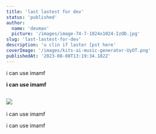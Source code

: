 ```yaml
---
title: 'last lastest for dev'
status: 'published'
author:
  name: 'devman'
  picture: '/images/image-74-7-1024x1024-IzOD.jpg'
slug: 'last-lastest-for-dev'
description: 'u clin if laster [pst here'
coverImage: '/images/kits-ai-music-generator-UyOT.png'
publishedAt: '2023-08-08T13:19:34.182Z'
---
```




i can use imamf



**i can use imamf**



## ![](/images/images--1--kyNz.jpg)

i can use imamf

i can use imamf



